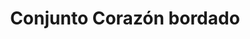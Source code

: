 ---
title: Conjunto Corazón bordado
date: 
draft: false

# descripcion
description : Conjunto de plata 925 y microcubics súper delicados. Incluye cadena, dije y aros. Largo de la cadena a elección en 40, 45 o 50cm

materials: Plata 1058

color: 

dimensions: 17mm diámetro

code: 06-26-1732

type: "Conjuntos"

categories: []

price: $11.540,00

price_eftvo: $9.810,00

# Images
# first image will be shown in the product page
images:
  # - image: "images/path_to_image"
  # La ubicacion de las imagenes es imagenes/Conjuntos/Conjuntos.Cadena y Dije/06-26-1732-conjunto-corazon-bordado

---